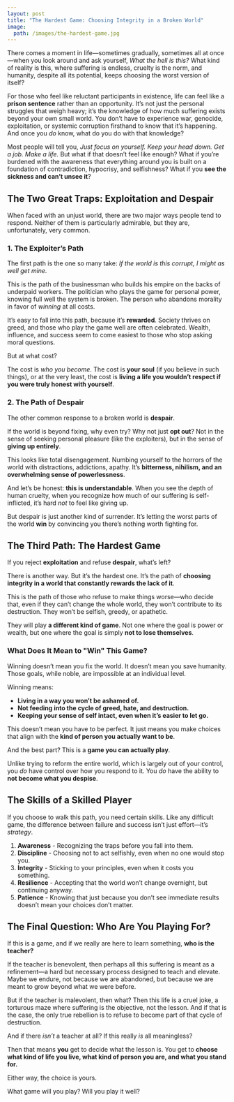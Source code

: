```yaml
---
layout: post
title: "The Hardest Game: Choosing Integrity in a Broken World"
image:
  path: /images/the-hardest-game.jpg
---
```


There comes a moment in life—sometimes gradually, sometimes all at once—when you look around and ask yourself, *What the hell is this?* What kind of reality is this, where suffering is endless, cruelty is the norm, and humanity, despite all its potential, keeps choosing the worst version of itself?

For those who feel like reluctant participants in existence, life can feel like a **prison sentence** rather than an opportunity. It’s not just the personal struggles that weigh heavy; it’s the knowledge of how much suffering exists beyond your own small world. You don’t have to experience war, genocide, exploitation, or systemic corruption firsthand to know that it’s happening. And once you *do* know, what do you do with that knowledge?

Most people will tell you, *Just focus on yourself. Keep your head down. Get a job. Make a life.* But what if that doesn’t feel like enough? What if you’re burdened with the awareness that everything around you is built on a foundation of contradiction, hypocrisy, and selfishness? What if you **see the sickness and can’t unsee it**?

## The Two Great Traps: Exploitation and Despair

When faced with an unjust world, there are two major ways people tend to respond. Neither of them is particularly admirable, but they are, unfortunately, very common.

### 1. **The Exploiter’s Path**

The first path is the one so many take: *If the world is this corrupt, I might as well get mine.*

This is the path of the businessman who builds his empire on the backs of underpaid workers. The politician who plays the game for personal power, knowing full well the system is broken. The person who abandons morality in favor of *winning* at all costs.

It’s easy to fall into this path, because it’s **rewarded**. Society thrives on greed, and those who play the game well are often celebrated. Wealth, influence, and success seem to come easiest to those who stop asking moral questions.

But at what cost?

The cost is *who you become*. The cost is **your soul** (if you believe in such things), or at the very least, the cost is **living a life you wouldn’t respect if you were truly honest with yourself**.

### 2. **The Path of Despair**

The other common response to a broken world is **despair**.

If the world is beyond fixing, why even try? Why not just **opt out**? Not in the sense of seeking personal pleasure (like the exploiters), but in the sense of **giving up entirely**.

This looks like total disengagement. Numbing yourself to the horrors of the world with distractions, addictions, apathy. It’s **bitterness, nihilism, and an overwhelming sense of powerlessness**.

And let’s be honest: **this is understandable**. When you see the depth of human cruelty, when you recognize how much of our suffering is self-inflicted, it’s hard *not* to feel like giving up.

But despair is just another kind of surrender. It’s letting the worst parts of the world **win** by convincing you there’s nothing worth fighting for.

## The Third Path: The Hardest Game

If you reject **exploitation** and refuse **despair**, what’s left?

There is another way. But it’s the hardest one. It’s the path of **choosing integrity in a world that constantly rewards the lack of it**.

This is the path of those who refuse to make things worse—who decide that, even if they can’t change the whole world, they won’t contribute to its destruction. They won’t be selfish, greedy, or apathetic.

They will play **a different kind of game**. Not one where the goal is power or wealth, but one where the goal is simply **not to lose themselves**.

### What Does It Mean to "Win" This Game?

Winning doesn’t mean you fix the world. It doesn’t mean you save humanity. Those goals, while noble, are impossible at an individual level.

Winning means:

- **Living in a way you won’t be ashamed of.**
- **Not feeding into the cycle of greed, hate, and destruction.**
- **Keeping your sense of self intact, even when it’s easier to let go.**

This doesn’t mean you have to be perfect. It just means you make choices that align with the **kind of person you actually want to be**.

And the best part? This is a **game you can actually play**.

Unlike trying to reform the entire world, which is largely out of your control, you *do* have control over how you respond to it. You *do* have the ability to **not become what you despise**.

## The Skills of a Skilled Player

If you choose to walk this path, you need certain skills. Like any difficult game, the difference between failure and success isn’t just effort—it’s *strategy*.

1. **Awareness** - Recognizing the traps before you fall into them.
2. **Discipline** - Choosing not to act selfishly, even when no one would stop you.
3. **Integrity** - Sticking to your principles, even when it costs you something.
4. **Resilience** - Accepting that the world won’t change overnight, but continuing anyway.
5. **Patience** - Knowing that just because you don’t see immediate results doesn’t mean your choices don’t matter.

## The Final Question: Who Are You Playing For?

If this is a game, and if we really are here to learn something, **who is the teacher?**

If the teacher is benevolent, then perhaps all this suffering is meant as a refinement—a hard but necessary process designed to teach and elevate. Maybe we endure, not because we are abandoned, but because we are meant to grow beyond what we were before.

But if the teacher is malevolent, then what? Then this life is a cruel joke, a torturous maze where suffering is the objective, not the lesson. And if that is the case, the only true rebellion is to refuse to become part of that cycle of destruction.

And if there *isn’t* a teacher at all? If this really *is* all meaningless?

Then that means **you** get to decide what the lesson is. You get to **choose what kind of life you live, what kind of person you are, and what you stand for.**

Either way, the choice is yours.

What game will you play? Will you play it well?